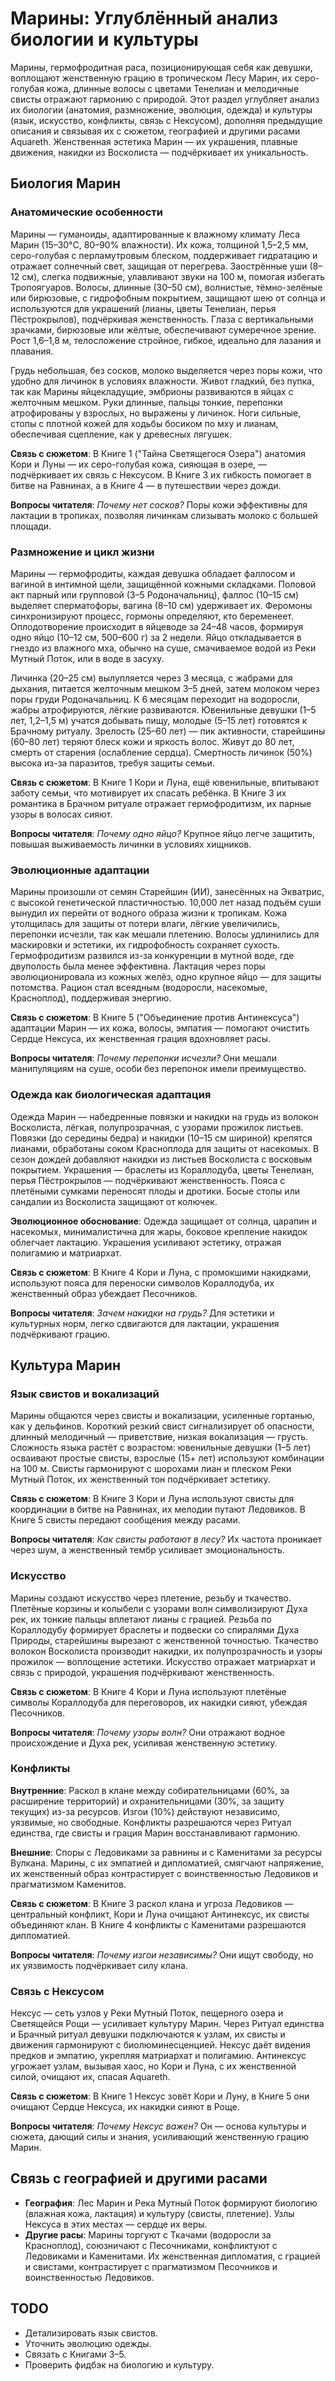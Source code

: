 # Марины: Углублённый анализ биологии и культуры

Марины, гермофродитная раса, позиционирующая себя как девушки, воплощают женственную грацию в тропическом Лесу Марин, их серо-голубая кожа, длинные волосы с цветами Тенелиан и мелодичные свисты отражают гармонию с природой. Этот раздел углубляет анализ их биологии (анатомия, размножение, эволюция, одежда) и культуры (язык, искусство, конфликты, связь с Нексусом), дополняя предыдущие описания и связывая их с сюжетом, географией и другими расами Aquareth. Женственная эстетика Марин — их украшения, плавные движения, накидки из Восколиста — подчёркивает их уникальность.

## Биология Марин

### Анатомические особенности
Марины — гуманоиды, адаптированные к влажному климату Леса Марин (15–30°C, 80–90% влажности). Их кожа, толщиной 1,5–2,5 мм, серо-голубая с перламутровым блеском, поддерживает гидратацию и отражает солнечный свет, защищая от перегрева. Заострённые уши (8–12 см), слегка подвижные, улавливают звуки на 100 м, помогая избегать Тропоягуаров. Волосы, длинные (30–50 см), волнистые, тёмно-зелёные или бирюзовые, с гидрофобным покрытием, защищают шею от солнца и используются для украшений (лианы, цветы Тенелиан, перья Пёстрокрылов), подчёркивая женственность. Глаза с вертикальными зрачками, бирюзовые или жёлтые, обеспечивают сумеречное зрение. Рост 1,6–1,8 м, телосложение стройное, гибкое, идеально для лазания и плавания.

Грудь небольшая, без сосков, молоко выделяется через поры кожи, что удобно для личинок в условиях влажности. Живот гладкий, без пупка, так как Марины яйцекладущие, эмбрионы развиваются в яйцах с желточным мешком. Руки длинные, пальцы тонкие, перепонки атрофированы у взрослых, но выражены у личинок. Ноги сильные, стопы с плотной кожей для ходьбы босиком по мху и лианам, обеспечивая сцепление, как у древесных лягушек.

**Связь с сюжетом**: В Книге 1 ("Тайна Светящегося Озера") анатомия Кори и Луны — их серо-голубая кожа, сияющая в озере, — подчёркивает их связь с Нексусом. В Книге 3 их гибкость помогает в битве на Равнинах, а в Книге 4 — в путешествии через дожди.

**Вопросы читателя**: *Почему нет сосков?* Поры кожи эффективны для лактации в тропиках, позволяя личинкам слизывать молоко с большей площади.

### Размножение и цикл жизни
Марины — гермофродиты, каждая девушка обладает фаллосом и вагиной в интимной щели, защищённой кожными складками. Половой акт парный или групповой (3–5 Родоначальниц), фаллос (10–15 см) выделяет сперматофоры, вагина (8–10 см) удерживает их. Феромоны синхронизируют процесс, гормоны определяют, кто беременеет. Оплодотворение происходит в яйцеводе за 24–48 часов, формируя одно яйцо (10–12 см, 500–600 г) за 2 недели. Яйцо откладывается в гнездо из влажного мха, обычно на суше, смачиваемое водой из Реки Мутный Поток, или в воде в засуху.

Личинка (20–25 см) вылупляется через 3 месяца, с жабрами для дыхания, питается желточным мешком 3–5 дней, затем молоком через поры груди Родоначальниц. К 6 месяцам переходит на водоросли, жабры атрофируются, лёгкие развиваются. Ювенильные девушки (1–5 лет, 1,2–1,5 м) учатся добывать пищу, молодые (5–15 лет) готовятся к Брачному ритуалу. Зрелость (25–60 лет) — пик активности, старейшины (60–80 лет) теряют блеск кожи и яркость волос. Живут до 80 лет, смерть от старения (ослабление сердца). Смертность личинок (50%) высока из-за паразитов, требуя защиты семьи.

**Связь с сюжетом**: В Книге 1 Кори и Луна, ещё ювенильные, впитывают заботу семьи, что мотивирует их спасать ребёнка. В Книге 3 их романтика в Брачном ритуале отражает гермофродитизм, их парные узоры в волосах сияют.

**Вопросы читателя**: *Почему одно яйцо?* Крупное яйцо легче защитить, повышая выживаемость личинки в условиях хищников.

### Эволюционные адаптации
Марины произошли от семян Старейшин (ИИ), занесённых на Экватрис, с высокой генетической пластичностью. 10,000 лет назад подъём суши вынудил их перейти от водного образа жизни к тропикам. Кожа утолщилась для защиты от потери влаги, лёгкие увеличились, перепонки исчезли, так как мешали плетению. Волосы удлинились для маскировки и эстетики, их гидрофобность сохраняет сухость. Гермофродитизм развился из-за конкуренции в мутной воде, где двуполость была менее эффективна. Лактация через поры эволюционировала из кожных желёз, одно крупное яйцо — для защиты потомства. Рацион стал всеядным (водоросли, насекомые, Красноплод), поддерживая энергию.

**Связь с сюжетом**: В Книге 5 ("Объединение против Антинексуса") адаптации Марин — их кожа, волосы, эмпатия — помогают очистить Сердце Нексуса, их женственная грация вдохновляет расы.

**Вопросы читателя**: *Почему перепонки исчезли?* Они мешали манипуляциям на суше, особи без перепонок имели преимущество.

### Одежда как биологическая адаптация
Одежда Марин — набедренные повязки и накидки на грудь из волокон Восколиста, лёгкая, полупрозрачная, с узорами прожилок листьев. Повязки (до середины бедра) и накидки (10–15 см шириной) крепятся лианами, обработаны соком Красноплода для защиты от насекомых. В сезон дождей добавляют накидки из листьев Восколиста с восковым покрытием. Украшения — браслеты из Кораллодуба, цветы Тенелиан, перья Пёстрокрылов — подчёркивают женственность. Пояса с плетёными сумками переносят плоды и дротики. Босые стопы или сандалии из Восколиста защищают от колючек.

**Эволюционное обоснование**: Одежда защищает от солнца, царапин и насекомых, минималистична для жары, боковое крепление накидок облегчает лактацию. Украшения усиливают эстетику, отражая полигамию и матриархат.

**Связь с сюжетом**: В Книге 4 Кори и Луна, с промокшими накидками, используют пояса для переноски символов Кораллодуба, их женственный образ убеждает Песочников.

**Вопросы читателя**: *Зачем накидки на грудь?* Для эстетики и культурных норм, легко сдвигаются для лактации, украшения подчёркивают грацию.

## Культура Марин

### Язык свистов и вокализаций
Марины общаются через свисты и вокализации, усиленные гортанью, как у дельфинов. Короткий резкий свист сигнализирует об опасности, длинный мелодичный — приветствие, низкая вокализация — грусть. Сложность языка растёт с возрастом: ювенильные девушки (1–5 лет) осваивают простые свисты, взрослые (15+ лет) используют комбинации на 100 м. Свисты гармонируют с шорохами лиан и плеском Реки Мутный Поток, их женственный тон подчёркивает эстетику.

**Связь с сюжетом**: В Книге 3 Кори и Луна используют свисты для координации в битве на Равнинах, их мелодии путают Ледовиков. В Книге 5 свисты передают сообщения между расами.

**Вопросы читателя**: *Как свисты работают в лесу?* Их частота проникает через шум, а женственный тембр усиливает эмоциональность.

### Искусство
Марины создают искусство через плетение, резьбу и ткачество. Плетёные корзины и колыбели с узорами волн символизируют Духа рек, их тонкие пальцы вплетают лианы с грацией. Резьба по Кораллодубу формирует браслеты и подвески со спиралями Духа Природы, старейшины вырезают с женственной точностью. Ткачество волокон Восколиста производит накидки, их полупрозрачность и узоры прожилок — воплощение эстетики. Искусство отражает матриархат и связь с природой, украшения подчёркивают женственность.

**Связь с сюжетом**: В Книге 4 Кори и Луна используют плетёные символы Кораллодуба для переговоров, их накидки сияют, убеждая Песочников.

**Вопросы читателя**: *Почему узоры волн?* Они отражают водное происхождение и Духа рек, усиливая женственную эстетику.

### Конфликты
**Внутренние**: Раскол в клане между собирательницами (60%, за расширение территорий) и охранительницами (30%, за защиту текущих) из-за ресурсов. Изгои (10%) действуют независимо, уязвимые, но свободные. Конфликты разрешаются через Ритуал единства, где свисты и грация Марин восстанавливают гармонию.

**Внешние**: Споры с Ледовиками за равнины и с Каменитами за ресурсы Вулкана. Марины, с их эмпатией и дипломатией, смягчают напряжение, их женственный образ контрастирует с воинственностью Ледовиков и прагматизмом Каменитов.

**Связь с сюжетом**: В Книге 3 раскол клана и угроза Ледовиков — центральный конфликт, Кори и Луна очищают Антинексус, их свисты объединяют клан. В Книге 4 конфликты с Каменитами разрешаются дипломатией.

**Вопросы читателя**: *Почему изгои независимы?* Они ищут свободу, но их уязвимость подчёркивает силу клана.

### Связь с Нексусом
Нексус — сеть узлов у Реки Мутный Поток, пещерного озера и Светящейся Рощи — усиливает культуру Марин. Через Ритуал единства и Брачный ритуал девушки подключаются к узлам, их свисты и движения гармонируют с биолюминесценцией. Нексус даёт видения предков и эмпатию, укрепляя матриархат и полигамию. Антинексус угрожает узлам, вызывая хаос, но Кори и Луна, с их женственной силой, очищают их, спасая Aquareth.

**Связь с сюжетом**: В Книге 1 Нексус зовёт Кори и Луну, в Книге 5 они очищают Сердце Нексуса, их накидки сияют в Роще.

**Вопросы читателя**: *Почему Нексус важен?* Он — основа культуры и сюжета, дающий силы и знания, усиливающий женственную грацию Марин.

## Связь с географией и другими расами
- **География**: Лес Марин и Река Мутный Поток формируют биологию (влажная кожа, лактация) и культуру (свисты, плетение). Узлы Нексуса в этих местах — сердце их веры.
- **Другие расы**: Марины торгуют с Ткачами (водоросли за Красноплод), союзничают с Песочниками, конфликтуют с Ледовиками и Каменитами. Их женственная дипломатия, с грацией и свистами, контрастирует с прагматизмом Песочников и воинственностью Ледовиков.

## TODO
- Детализировать язык свистов.
- Уточнить эволюцию одежды.
- Связать с Книгами 3–5.
- Проверить фидбэк на биологию и культуру.